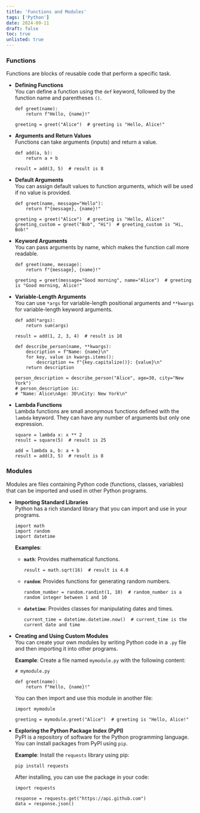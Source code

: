 ```yaml
---
title: 'Functions and Modules'
tags: ['Python']
date: 2024-09-11
draft: false
toc: true
unlisted: true
---
```


### **Functions**
Functions are blocks of reusable code that perform a specific task.

- **Defining Functions**  
  You can define a function using the `def` keyword, followed by the function name and parentheses `()`.
  ```
  def greet(name):
      return f"Hello, {name}!"
  ```
  ```
  greeting = greet("Alice")  # greeting is "Hello, Alice!"
  ```

- **Arguments and Return Values**  
  Functions can take arguments (inputs) and return a value.
  ```
  def add(a, b):
      return a + b

  result = add(3, 5)  # result is 8
  ```

- **Default Arguments**  
  You can assign default values to function arguments, which will be used if no value is provided.
  ```
  def greet(name, message="Hello"):
      return f"{message}, {name}!"

  greeting = greet("Alice")  # greeting is "Hello, Alice!"
  greeting_custom = greet("Bob", "Hi")  # greeting_custom is "Hi, Bob!"
  ```

- **Keyword Arguments**  
  You can pass arguments by name, which makes the function call more readable.
  ```
  def greet(name, message):
      return f"{message}, {name}!"

  greeting = greet(message="Good morning", name="Alice")  # greeting is "Good morning, Alice!"
  ```

- **Variable-Length Arguments**  
  You can use `*args` for variable-length positional arguments and `**kwargs` for variable-length keyword arguments.
  ```
  def add(*args):
      return sum(args)

  result = add(1, 2, 3, 4)  # result is 10
  ```
  ```
  def describe_person(name, **kwargs):
      description = f"Name: {name}\n"
      for key, value in kwargs.items():
          description += f"{key.capitalize()}: {value}\n"
      return description

  person_description = describe_person("Alice", age=30, city="New York")
  # person_description is:
  # "Name: Alice\nAge: 30\nCity: New York\n"
  ```

- **Lambda Functions**  
  Lambda functions are small anonymous functions defined with the `lambda` keyword. They can have any number of arguments but only one expression.
  ```
  square = lambda x: x ** 2
  result = square(5)  # result is 25
  ```
  
  ```
  add = lambda a, b: a + b
  result = add(3, 5)  # result is 8
  ```

### **Modules**
Modules are files containing Python code (functions, classes, variables) that can be imported and used in other Python programs.

- **Importing Standard Libraries**  
  Python has a rich standard library that you can import and use in your programs.
  ```
  import math
  import random
  import datetime
  ```
  
  **Examples**:
  - **`math`**: Provides mathematical functions.
    ```
    result = math.sqrt(16)  # result is 4.0
    ```
  
  - **`random`**: Provides functions for generating random numbers.
    ```
    random_number = random.randint(1, 10)  # random_number is a random integer between 1 and 10
    ```
  
  - **`datetime`**: Provides classes for manipulating dates and times.
    ```
    current_time = datetime.datetime.now()  # current_time is the current date and time
    ```

- **Creating and Using Custom Modules**  
  You can create your own modules by writing Python code in a `.py` file and then importing it into other programs.
  
  **Example**: Create a file named `mymodule.py` with the following content:
  ```
  # mymodule.py

  def greet(name):
      return f"Hello, {name}!"
  ```
  
  You can then import and use this module in another file:
  ```
  import mymodule

  greeting = mymodule.greet("Alice")  # greeting is "Hello, Alice!"
  ```

- **Exploring the Python Package Index (PyPI)**  
  PyPI is a repository of software for the Python programming language. You can install packages from PyPI using `pip`.

  **Example**: Install the `requests` library using pip:
  ```sh
  pip install requests
  ```
  
  After installing, you can use the package in your code:
  ```
  import requests

  response = requests.get("https://api.github.com")
  data = response.json()
  ```
